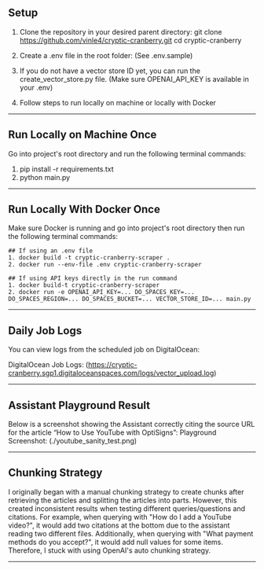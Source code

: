## Setup

1. Clone the repository in your desired parent directory:
   git clone https://github.com/vinle4/cryptic-cranberry.git
   cd cryptic-cranberry

2. Create a .env file in the root folder:
   (See .env.sample)

3. If you do not have a vector store ID yet, you can run the create_vector_store.py file. (Make sure OPENAI_API_KEY is available in your .env)

4. Follow steps to run locally on machine or locally with Docker

---

## Run Locally on Machine Once

Go into project's root directory and run the following terminal commands:

1. pip install -r requirements.txt
2. python main.py

---

## Run Locally With Docker Once

Make sure Docker is running and go into project's root directory then run the following terminal commands:

    ## If using an .env file
    1. docker build -t cryptic-cranberry-scraper .
    2. docker run --env-file .env cryptic-cranberry-scraper

    ## If using API keys directly in the run command
    1. docker build-t cryptic-cranberry-scraper
    2. docker run -e OPENAI_API_KEY=... DO_SPACES_KEY=... DO_SPACES_REGION=... DO_SPACES_BUCKET=... VECTOR_STORE_ID=... main.py

---

## Daily Job Logs

You can view logs from the scheduled job on DigitalOcean:

DigitalOcean Job Logs: (https://cryptic-cranberry.sgp1.digitaloceanspaces.com/logs/vector_upload.log)

---

## Assistant Playground Result

Below is a screenshot showing the Assistant correctly citing the source URL for the article “How to Use YouTube with OptiSigns”:
Playground Screenshot: (./youtube_sanity_test.png)

---

## Chunking Strategy

I originally began with a manual chunking strategy to create chunks after retrieving the articles and splitting the articles into parts.
However, this created inconsistent results when testing different queries/questions and citations. For example, when querying with
"How do I add a YouTube video?", it would add two citations at the bottom due to the assistant reading two different files.
Additionally, when querying with "What payment methods do you accept?", it would add null values for some items. Therefore, I stuck
with using OpenAI's auto chunking strategy.

---
